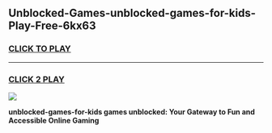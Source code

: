 
## Unblocked-Games-unblocked-games-for-kids-Play-Free-6kx63
<h3>
<a href="https://premium76.site?title=unblocked-games-for-kids&ref=18A1">CLICK TO PLAY</a></h3>
<hr>

<h3>
<a href="https://premium76.site?title=unblocked-games-for-kids&ref=18A1">CLICK 2 PLAY</a>
  
</h3>

<a href="https://premium76.site?title=unblocked-games-for-kids&ref=18A1"><img src="https://clearcache.store/games.png"></a>


**unblocked-games-for-kids games unblocked: Your Gateway to Fun and Accessible Online Gaming**
